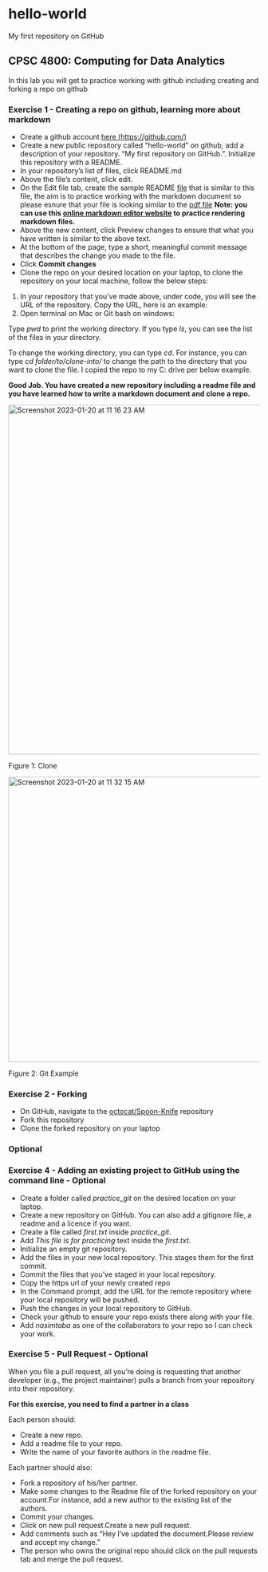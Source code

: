 # hello-world
My first repository on GitHub

## CPSC 4800: Computing for Data Analytics

In this lab you will get to practice working with github including creating and forking a repo on github

### Exercise 1 - Creating a repo on github, learning more about markdown

* Create a github account [here (https://github.com/)](https://github.com/)
* Create a new public repository called “hello-world” on github, add a description of your repository.
“My first repository on GitHub.”. Initialize this repository with a README.
* In your repository’s list of files, click README.md
* Above the file’s content, click edit.
* On the Edit file tab, create the sample README [file](https://github.com/nasimtaba/README_Template/blob/master/README.pdf) that is similar to this file, the aim is to practice working with the markdown document so please esnure that your file is looking similar to the [pdf file](https://github.com/nasimtaba/README_Template/blob/master/README.pdf) **Note: you can use this [online markdown editor website](https://dillinger.io/) to practice rendering markdown files.**
* Above the new content, click Preview changes to ensure that what you have written is similar to the
above text.
* At the bottom of the page, type a short, meaningful commit message that describes the change you
made to the file.
* Click **Commit changes**
* Clone the repo on your desired location on your laptop, to clone the repository on your local machine,
follow the below steps:

1. In your repository that you’ve made above, under code, you will see the URL of the repository. Copy the
URL, here is an example:
2. Open terminal on Mac or Git bash on windows:

Type _pwd_ to print the working directory. If you type _ls_, you can see the list of the files in your directory.

To change the working directory, you can type _cd_. For instance, you can type _cd folder/to/clone-into/_
to change the path to the directory that you want to clone the file. I copied the repo to my C: drive per
below example.

**Good Job. You have created a new repository including a readme file and you have learned
how to write a markdown document and clone a repo.**

<img width="701" alt="Screenshot 2023-01-20 at 11 16 23 AM" src="https://user-images.githubusercontent.com/122067526/213787760-64c89595-cdd3-4420-91a2-814f74cd4027.png">

Figure 1: Clone

<img width="572" alt="Screenshot 2023-01-20 at 11 32 15 AM" src="https://user-images.githubusercontent.com/122067526/213789747-88c66cad-0329-4c80-91c3-d4cb4656384b.png">

Figure 2: Git Example

### Exercise 2 - Forking

* On GitHub, navigate to the [octocat/Spoon-Knife](https://github.com/octocat/Spoon-Knife) repository
* Fork this repository
* Clone the forked repository on your laptop

### Optional

### Exercise 4 - Adding an existing project to GitHub using the command line - Optional

* Create a folder called *practice_git* on the desired location on your laptop.
* Create a new repository on GitHub. You can also add a gitignore file, a readme and a licence if you
want.
* Create a file called *first.txt* inside *practice_git*.
* Add *This file is for practicing* text inside the *first.txt*.
* Initialize an empty git repository.
* Add the files in your new local repository. This stages them for the first commit.
* Commit the files that you’ve staged in your local repository.
* Copy the https url of your newly created repo
* In the Command prompt, add the URL for the remote repository where your local repository will be
pushed.
* Push the changes in your local repository to GitHub.
* Check your github to ensure your repo exists there along with your file.
* Add *nasimtaba* as one of the collaborators to your repo so I can check your work.

### Exercise 5 - Pull Request - Optional

When you file a pull request, all you’re doing is requesting that another developer (e.g., the project maintainer)
pulls a branch from your repository into their repository.

**For this exercise, you need to find a partner in a class**

Each person should:
* Create a new repo.
* Add a readme file to your repo.
* Write the name of your favorite authors in the readme file.

Each partner should also:
* Fork a repository of his/her partner.
* Make some changes to the Readme file of the forked repository on your account.For instance, add a
new author to the existing list of the authors.
* Commit your changes.
* Click on new pull request.Create a new pull request.
* Add comments such as “Hey I’ve updated the document.Please review and accept my change.”
* The person who owns the original repo should click on the pull requests tab and merge the pull request.
